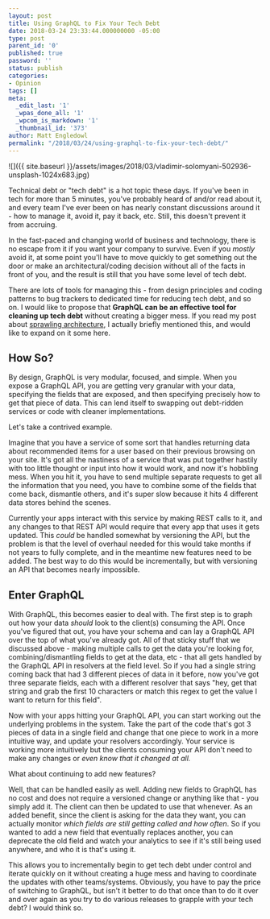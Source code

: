 ```yaml
---
layout: post
title: Using GraphQL to Fix Your Tech Debt
date: 2018-03-24 23:33:44.000000000 -05:00
type: post
parent_id: '0'
published: true
password: ''
status: publish
categories:
- Opinion
tags: []
meta:
  _edit_last: '1'
  _wpas_done_all: '1'
  _wpcom_is_markdown: '1'
  _thumbnail_id: '373'
author: Matt Engledowl
permalink: "/2018/03/24/using-graphql-to-fix-your-tech-debt/"
---
```

![]({{ site.baseurl }}/assets/images/2018/03/vladimir-solomyani-502936-unsplash-1024x683.jpg)

Technical debt or "tech debt" is a hot topic these days. If you've been in tech for more than 5 minutes, you've probably heard of and/or read about it, and every team I've ever been on has nearly constant discussions around it - how to manage it, avoid it, pay it back, etc. Still, this doesn't prevent it from accruing.

In the fast-paced and changing world of business and technology, there is no escape from it if you want your company to survive. Even if you&nbsp;_mostly_ avoid it, at some point you'll have to move quickly to get something out the door or make an architectural/coding decision without all of the facts in front of you, and the result is still that you have some level of tech debt.

There are lots of tools for managing this - from design principles and coding patterns to bug trackers to dedicated time for reducing tech debt, and so on. I would like to propose that **GraphQL can be an effective tool for cleaning up tech debt** without creating a bigger mess. If you read my post about [sprawling architecture](https://graphqlme.com/2018/02/17/how-graphql-solves-the-problem-of-sprawling-architecture-for-the-enterprise/), I actually briefly mentioned this, and would like to expand on it some here.

## How So?

By design, GraphQL is very modular, focused, and simple. When you expose a GraphQL API, you are getting very granular with your data, specifying the fields that are exposed, and then specifying precisely how to get that piece of data. This can lend itself to swapping out debt-ridden services or code with cleaner implementations.

Let's take a contrived example.

Imagine that you have a service of some sort that handles returning data about recommended items for a user based on their previous browsing on your site. It's got all the nastiness of a service that was put together hastily with too little thought or input into how it would work, and now it's hobbling mess. When you hit it, you have to send multiple separate requests to get all the information that you need, you have to combine some of the fields that come back, dismantle others, and it's super slow because it hits 4 different data stores behind the scenes.

Currently your apps interact with this service by making REST calls to it, and any changes to that REST API would require that every app that uses it gets updated. This&nbsp;_could_ be handled somewhat by versioning the API, but the problem is that the level of overhaul needed for this would take months if not years to fully complete, and in the meantime new features need to be added. The best way to do this would be incrementally, but with versioning an API that becomes nearly impossible.

## Enter GraphQL

With GraphQL, this becomes easier to deal with. The first step is to graph out how your data&nbsp;_should_ look to the client(s) consuming the API. Once you've figured that out, you have your schema and can lay a GraphQL API over the top of what you've already got. All of that sticky stuff that we discussed above - making multiple calls to get the data you're looking for, combining/dismantling fields to get at the data, etc - that all gets handled by the GraphQL API in resolvers at the field level. So if you had a single string coming back that had 3 different pieces of data in it before, now you've got three separate fields, each with a different resolver that says "hey, get that string and grab the first 10 characters or match this regex to get the value I want to return for this field".

Now with your apps hitting your GraphQL API, you can start working out the underlying problems in the system. Take the part of the code that's got 3 pieces of data in a single field and change that one piece to work in a more intuitive way, and update your resolvers accordingly. Your service is working more intuitively but the clients consuming your API don't need to make any changes or&nbsp;_even know that it changed at all._

What about continuing to add new features?

Well, that can be handled easily as well. Adding new fields to GraphQL has no cost and does not require a versioned change or anything like that - you simply add it. The client can then be updated to use that whenever. As an added benefit, since the client is asking for the data they want, you can actually monitor&nbsp;_which fields are still getting called and how often_. So if you wanted to add a new field that eventually replaces another, you can deprecate the old field and watch your analytics to see if it's still being used anywhere, and who it is that's using it.

This allows you to incrementally begin to get tech debt under control and iterate quickly on it without creating a huge mess and having to coordinate the updates with other teams/systems. Obviously, you have to pay the price of switching to GraphQL, but isn't it better to do that once than to do it over and over again as you try to do various releases to grapple with your tech debt? I would think so.

